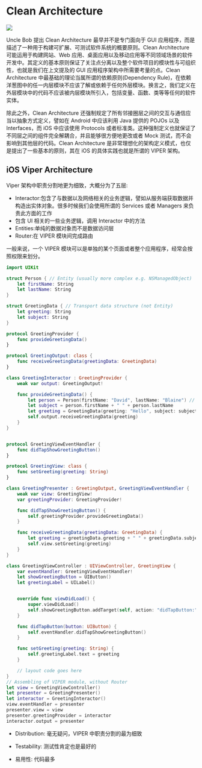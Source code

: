 # Clean Architecture

![](https://assets.ng-tech.icu/item/CleanArchitecture.jpg)

Uncle Bob 提出 Clean Architecture 最早并不是专门面向于 GUI 应用程序，而是描述了一种用于构建可扩展、可测试软件系统的概要原则。Clean Architecture 可能运用于构建网站、Web 应用、桌面应用以及移动应用等不同领域场景的软件开发中。其定义的基本原则保证了关注点分离以及整个软件项目的模块性与可组织性，也就是我们在上文提及的 GUI 应用程序架构中所需要考量的点。Clean Architecture 中最基础的理论当属所谓的依赖原则(Dependency Rule)，在依赖洋葱图中的任一内层模块不应该了解或依赖于任何外层模块。换言之，我们定义在外层模块中的代码不应该被内层模块所引入，包括变量、函数、类等等任何的软件实体。

除此之外，Clean Architecture 还强制规定了所有邻接圈层之间的交互与通信应当以抽象方式定义，譬如在 Android 中应该利用 Java 提供的 POJOs 以及 Interfaces，而 iOS 中应该使用 Protocols 或者标准类。这种强制定义也就保证了不同层之间的组件完全解耦合，并且能够很方便地更改或者 Mock 测试，而不会影响到其他层的代码。Clean Architecture 是非常理想化的架构定义模式，也仅是提出了一些基本的原则，其在 iOS 的具体实践也就是所谓的 VIPER 架构。

## iOS Viper Architecture

Viper 架构中职责分割地更为细致，大概分为了五层:

- Interactor:包含了与数据以及网络相关的业务逻辑，譬如从服务端获取数据并构造出实体对象。很多时候我们会使用所谓的 Services 或者 Managers 来负责此方面的工作
- 包含 UI 相关的一些业务逻辑，调用 Interactor 中的方法
- Entities:单纯的数据对象而不是数据访问层
- Router:在 VIPER 模块间完成路由

一般来说，一个 VIPER 模块可以是单独的某个页面或者整个应用程序，经常会按照权限来划分。

```swift
import UIKit

struct Person { // Entity (usually more complex e.g. NSManagedObject)
    let firstName: String
    let lastName: String
}

struct GreetingData { // Transport data structure (not Entity)
    let greeting: String
    let subject: String
}

protocol GreetingProvider {
    func provideGreetingData()
}

protocol GreetingOutput: class {
    func receiveGreetingData(greetingData: GreetingData)
}

class GreetingInteractor : GreetingProvider {
    weak var output: GreetingOutput!

    func provideGreetingData() {
        let person = Person(firstName: "David", lastName: "Blaine") // usually comes from data access layer
        let subject = person.firstName + " " + person.lastName
        let greeting = GreetingData(greeting: "Hello", subject: subject)
        self.output.receiveGreetingData(greeting)
    }
}


protocol GreetingViewEventHandler {
    func didTapShowGreetingButton()
}

protocol GreetingView: class {
    func setGreeting(greeting: String)
}

class GreetingPresenter : GreetingOutput, GreetingViewEventHandler {
    weak var view: GreetingView!
    var greetingProvider: GreetingProvider!

    func didTapShowGreetingButton() {
        self.greetingProvider.provideGreetingData()
    }

    func receiveGreetingData(greetingData: GreetingData) {
        let greeting = greetingData.greeting + " " + greetingData.subject
        self.view.setGreeting(greeting)
    }
}

class GreetingViewController : UIViewController, GreetingView {
    var eventHandler: GreetingViewEventHandler!
    let showGreetingButton = UIButton()
    let greetingLabel = UILabel()


    override func viewDidLoad() {
        super.viewDidLoad()
        self.showGreetingButton.addTarget(self, action: "didTapButton:", forControlEvents: .TouchUpInside)
    }

    func didTapButton(button: UIButton) {
        self.eventHandler.didTapShowGreetingButton()
    }

    func setGreeting(greeting: String) {
        self.greetingLabel.text = greeting
    }

    // layout code goes here
}
// Assembling of VIPER module, without Router
let view = GreetingViewController()
let presenter = GreetingPresenter()
let interactor = GreetingInteractor()
view.eventHandler = presenter
presenter.view = view
presenter.greetingProvider = interactor
interactor.output = presenter
```

- Distribution: 毫无疑问，VIPER 中职责分割的最为细致

- Testability: 测试性肯定也是最好的

- 易用性: 代码最多

